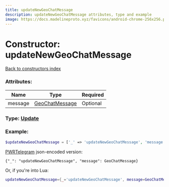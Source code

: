 ```yaml
---
title: updateNewGeoChatMessage
description: updateNewGeoChatMessage attributes, type and example
image: https://docs.madelineproto.xyz/favicons/android-chrome-256x256.png
---
```

# Constructor: updateNewGeoChatMessage  
[Back to constructors index](index.md)



### Attributes:

| Name     |    Type       | Required |
|----------|---------------|----------|
|message|[GeoChatMessage](../types/GeoChatMessage.md) | Optional|



### Type: [Update](../types/Update.md)


### Example:

```php
$updateNewGeoChatMessage = ['_' => 'updateNewGeoChatMessage', 'message' => GeoChatMessage];
```  

[PWRTelegram](https://pwrtelegram.xyz) json-encoded version:

```
{"_": "updateNewGeoChatMessage", "message": GeoChatMessage}
```


Or, if you're into Lua:

```lua
updateNewGeoChatMessage={_='updateNewGeoChatMessage', message=GeoChatMessage}

```


